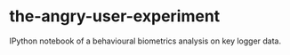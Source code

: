 # the-angry-user-experiment
IPython notebook of a behavioural biometrics analysis on key logger data.
